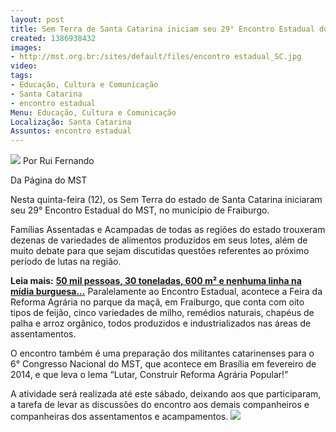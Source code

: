 ```yaml
---
layout: post
title: Sem Terra de Santa Catarina iniciam seu 29° Encontro Estadual do MST
created: 1386938432
images:
- http://mst.org.br:/sites/default/files/encontro estadual_SC.jpg
video: 
tags:
- Educação, Cultura e Comunicação
- Santa Catarina
- encontro estadual
Menu: Educação, Cultura e Comunicação
Localização: Santa Catarina
Assuntos: encontro estadual
---
```



![](/sites/default/files/encontro%20estadual_SC.jpg)
Por Rui Fernando

Da Página do MST
                                     

Nesta quinta-feira (12), os Sem Terra do estado de Santa Catarina iniciaram seu 29° Encontro Estadual do MST, no município de Fraiburgo. 

Famílias Assentadas e Acampadas de todas as regiões do estado trouxeram dezenas de variedades de alimentos produzidos em seus lotes, além de muito debate para que sejam discutidas questões referentes ao próximo período de lutas na região.


**Leia mais:**
[**50 mil pessoas, 30 toneladas, 600 m² e nenhuma linha na mídia burguesa...**](http://www.mst.org.br/node/15553)
Paralelamente ao Encontro Estadual, acontece a Feira da Reforma Agrária no parque da maçã, em Fraiburgo, que conta com oito tipos de feijão, cinco variedades de milho, remédios naturais, chapéus de palha e arroz orgânico, todos produzidos e industrializados nas áreas de assentamentos. 

O encontro também é uma preparação dos militantes catarinenses para o 6° Congresso Nacional do MST, que acontece em Brasília em fevereiro de 2014, e que leva o lema “Lutar, Construir Reforma Agrária Popular!” 

A atividade será realizada até este sábado, deixando aos que participaram, a tarefa de levar as discussões do encontro aos demais companheiros e companheiras dos assentamentos e acampamentos.
![](/sites/default/files/encontro_estadual_SC.jpg)
